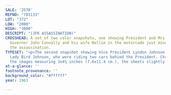 ```yaml
---
SALE: '2570'
REFNO: "783133"
LOT: "372"
LOW: "2000"
HIGH: "3000"
DESCRIPT: "(JFK ASSASSINATION)"
CROSSHEAD: A set of two color snapshots, one showing President and Mrs. Kennedy with
  Governor John Connally and his wife Nellie in the motorcade just minutes before
  the assassination.
TYPESET: "<p>The second snapshot showing Vice President Lyndon Johnson and his wife
  Lady Bird Johnson, who were riding two cars behind the President. Chromogenic prints,
  the images measuring 3x4½ inches (7.6x11.4 cm.), the sheets slightly larger. 1963</p>"
at-a-glance: ''
footnote_provenance: ''
background_color: "#ffffff"
year: 1963

---
```

